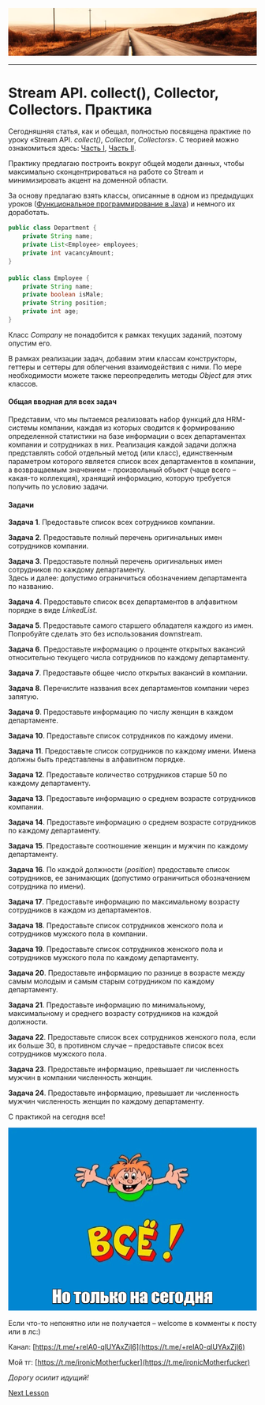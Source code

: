 ![](../../commonmedia/header.png)

***

   

Stream API. collect(), Collector, Collectors. Практика
======================================================

Сегодняшняя статья, как и обещал, полностью посвящена практике по уроку «Stream API. _collect()_, _Collector_, _Collectors_». С теорией можно ознакомиться здесь: [Часть I](/Stream-API-collect-Collector-Collectors-03-17), [Часть II](/Stream-API-collect-Collector-Collectors-CHast-II-03-17).

Практику предлагаю построить вокруг общей модели данных, чтобы максимально сконцентрироваться на работе со Stream и минимизировать акцент на доменной области.

За основу предлагаю взять классы, описанные в одном из предыдущих уроков ([Функциональное программирование в Java](/Funkcionalnoe-programmirovanie-v-Java-02-14)) и немного их доработать.

```java
public class Department {
    private String name;
    private List<Employee> employees;
    private int vacancyAmount;
}

public class Employee {
    private String name;
    private boolean isMale;
    private String position;
    private int age;
}
```

Класс _Company_ не понадобится к рамках текущих заданий, поэтому опустим его.

В рамках реализации задач, добавим этим классам конструкторы, геттеры и сеттеры для облегчения взаимодействия с ними. По мере необходимости можете также переопределить методы _Object_ для этих классов.

#### Общая вводная для всех задач

Представим, что мы пытаемся реализовать набор функций для HRM-системы компании, каждая из которых сводится к формированию определенной статистики на базе информации о всех департаментах компании и сотрудниках в них. Реализация каждой задачи должна представлять собой отдельный метод (или класс), единственным параметром которого является список всех департаментов в компании, а возвращаемым значением – произвольный объект (чаще всего – какая-то коллекция), хранящий информацию, которую требуется получить по условию задачи.

#### Задачи

**Задача 1**. Предоставьте список всех сотрудников компании.

**Задача 2**. Предоставьте полный перечень оригинальных имен сотрудников компании.

**Задача 3**. Предоставьте полный перечень оригинальных имен сотрудников по каждому департаменту.  
Здесь и далее: допустимо ограничиться обозначением департамента по названию.

**Задача 4**. Предоставьте список всех департаментов в алфавитном порядке в виде _LinkedList_.

**Задача 5**. Предоставьте самого старшего обладателя каждого из имен. Попробуйте сделать это без использования downstream.

**Задача 6**. Предоставьте информацию о проценте открытых вакансий относительно текущего числа сотрудников по каждому департаменту.

**Задача 7**. Предоставьте общее число открытых вакансий в компании.

**Задача 8**. Перечислите названия всех департаментов компании через запятую.

**Задача 9**. Предоставьте информацию по числу женщин в каждом департаменте.

**Задача 10**. Предоставьте список сотрудников по каждому имени.

**Задача 11**. Предоставьте список сотрудников по каждому имени. Имена должны быть представлены в алфавитном порядке.

**Задача 12**. Предоставьте количество сотрудников старше 50 по каждому департаменту.

**Задача 13**. Предоставьте информацию о среднем возрасте сотрудников компании.

**Задача 14**. Предоставьте информацию о среднем возрасте сотрудников по каждому департаменту.

**Задача 15**. Предоставьте соотношение женщин и мужчин по каждому департаменту.

**Задача 16**. По каждой должности (_position_) предоставьте список сотрудников, ее занимающих (допустимо ограничиться обозначением сотрудника по имени).

**Задача 17**. Предоставьте информацию по максимальному возрасту сотрудников в каждом из департаментов.

**Задача 18**. Предоставьте список сотрудников женского пола и сотрудников мужского пола в компании.

**Задача 19**. Предоставьте список сотрудников женского пола и сотрудников мужского пола по каждому департаменту.

**Задача 20**. Предоставьте информацию по разнице в возрасте между самым молодым и самым старым сотрудником по каждому департаменту.

**Задача 21**. Предоставьте информацию по минимальному, максимальному и среднего возрасту сотрудников на каждой должности.

**Задача 22**. Предоставьте список всех сотрудников женского пола, если их больше 30, в противном случае – предоставьте список всех сотрудников мужского пола.

**Задача 23**. Предоставьте информацию, превышает ли численность мужчин в компании численность женщин.

**Задача 24**. Предоставьте информацию, превышает ли численность мужчин численность женщин по каждому департаменту.

 С практикой на сегодня все!

![](../../commonmedia/footer.png)

Если что-то непонятно или не получается – welcome в комменты к посту или в лс:)

Канал: [https://t.me/+relA0-qlUYAxZjI6](https://t.me/+relA0-qlUYAxZjI6)

Мой тг: [https://t.me/ironicMotherfucker](https://t.me/ironicMotherfucker)

_Дорогу осилит идущий!_

[Next Lesson](../58/Funkcionalnye-interfejsy-v-kollekciyah-Itogi-razdela-FP.md)
